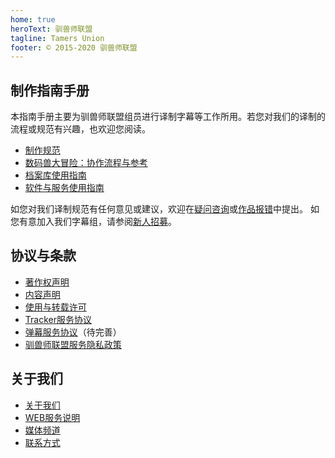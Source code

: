 ```yaml
---
home: true
heroText: 驯兽师联盟
tagline: Tamers Union
footer: © 2015-2020 驯兽师联盟
---
```


## 制作指南手册

本指南手册主要为驯兽师联盟组员进行译制字幕等工作所用。若您对我们的译制的流程或规范有兴趣，也欢迎您阅读。

 - [制作规范](/specification/)
 - [数码兽大冒险：协作流程与参考](/da2020/)
 - [档案库使用指南](/archive-guide/)
 - [软件与服务使用指南](/software-guide/)

如您对我们译制规范有任何意见或建议，欢迎在[疑问咨询](https://www.tamersunion.net/consult/)或[作品报错](https://www.tamersunion.net/mistake/)中提出。
如您有意加入我们字幕组，请参阅[新人招募](https://www.tamersunion.net/recruit/)。

## 协议与条款

- [著作权声明](/terms/copyright.md)
- [内容声明](/terms/contents.md)
- [使用与转载许可](/terms/repost.md)
- [Tracker服务协议](/terms/tracker.md)
- [弹幕服务协议](/terms/danmaku.md)（待完善）
- [驯兽师联盟服务隐私政策](/terms/privacy.md)


## 关于我们

 - [关于我们](/about/)
 - [WEB服务说明](/about/websites.md)
 - [媒体频道](/about/media.md)
 - [联系方式](/about/contact.md)